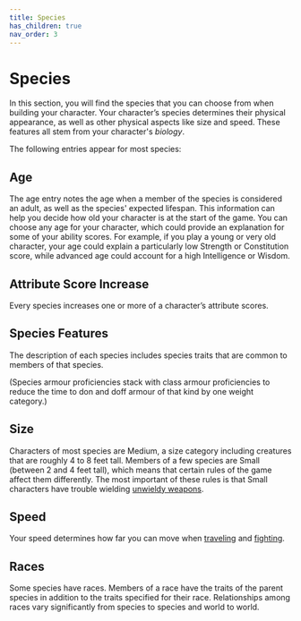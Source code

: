 ```yaml
---
title: Species
has_children: true
nav_order: 3
---
```


# Species
In this section, you will find the species that you can choose from when building your character. Your character’s species determines their physical appearance, as well as other physical aspects like size and speed. These features all stem from your character's *biology*.

The following entries appear for most species:

## Age
The age entry notes the age when a member of the species is considered an adult, as well as the species' expected lifespan. This information can help you decide how old your character is at the start of the game. You can choose any age for your character, which could provide an explanation for some of your ability scores. For example, if you play a young or very old character, your age could explain a particularly low Strength or Constitution score, while advanced age could account for a high Intelligence or Wisdom.

## Attribute Score Increase
Every species increases one or more of a character’s attribute scores.

## Species Features
The description of each species includes species traits that are common to members of that species.

(Species armour proficiencies stack with class armour proficiencies to reduce the time to don and doff armour of that kind by one weight category.)

## Size
Characters of most species are Medium, a size category including creatures that are roughly 4 to 8 feet tall. Members of a few species are Small (between 2 and 4 feet tall), which means that certain rules of the game affect them differently. The most important of these rules is that Small characters have trouble wielding [unwieldy weapons](http://stormchaserroleplaying.com/stormchaserRPG/Equipment/Weapons/WeaponTableGlossary/#unwieldy).

## Speed
Your speed determines how far you can move when [traveling](http://stormchaserroleplaying.com/stormchaserRPG/Adventuring/Movement/) and [fighting](http://stormchaserroleplaying.com/stormchaserRPG/Combat/MovementandPosition/).

## Races
Some species have races. Members of a race have the traits of the parent species in addition to the traits specified for their race. Relationships among races vary significantly from species to species and world to world.
